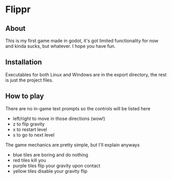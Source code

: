 # Flippr

## About

This is my first game made in godot, it's got limited functionality for now and kinda
sucks, but whatever. I hope you have fun.

## Installation

Executables for both Linux and Windows are in the export directory, the rest is just the project files.

## How to play

There are no in-game text prompts so the controls will be listed here

- left/right to move in those directions (wow!)
- z to flip gravity
- x to restart level
- s to go to next level

The game mechanics are pretty simple, but I'll explain anyways

- blue tiles are boring and do nothing
- red tiles kill you
- purple tiles flip your gravity upon contact
- yellow tiles disable your gravity flip

